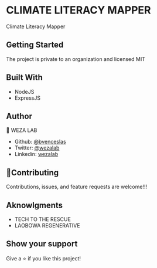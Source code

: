 # CLIMATE LITERACY MAPPER

Climate Literacy Mapper

## Getting Started

The project is private to an organization and licensed MIT

## Built With

- NodeJS
- ExpressJS

## Author

👤 WEZA LAB

- Github: [@bvenceslas]()
- Twitter: [@wezalab]()
- Linkedin: [wezalab]()

## 🤝Contributing

Contributions, issues, and feature requests are welcome!!!

## Aknowlgments

- TECH TO THE RESCUE
- LAOBOWA REGENERATIVE

## Show your support

Give a ⭐️ if you like this project!
